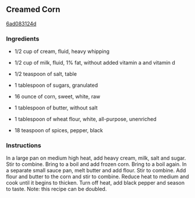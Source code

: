 ## Creamed Corn

[6ad083124d](http://tastykitchen.com/recipes/sidedishes/creamed-corn-5/)

### Ingredients

 - 1/2 cup of cream, fluid, heavy whipping

 - 1/2 cup of milk, fluid, 1% fat, without added vitamin a and vitamin d

 - 1/2 teaspoon of salt, table

 - 1 tablespoon of sugars, granulated

 - 16 ounce of corn, sweet, white, raw

 - 1 tablespoon of butter, without salt

 - 1 tablespoon of wheat flour, white, all-purpose, unenriched

 - 18 teaspoon of spices, pepper, black

### Instructions

In a large pan on medium high heat, add heavy cream, milk, salt and sugar. Stir to combine. Bring to a boil and add frozen corn. Bring to a boil again. In a separate small sauce pan, melt butter and add flour. Stir to combine. Add flour and butter to the corn and stir to combine. Reduce heat to medium and cook until it begins to thicken. Turn off heat, add black pepper and season to taste. Note: this recipe can be doubled.